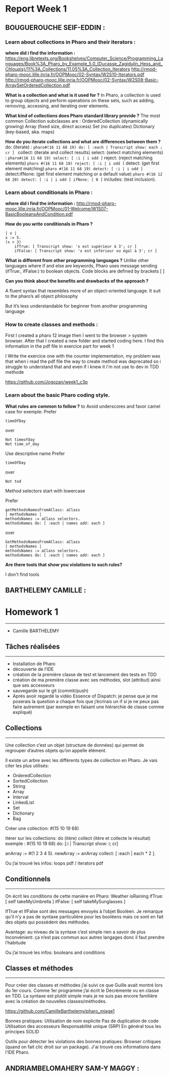 # Report Week 1

## BOUGUEROUCHE SEIF-EDDIN :

### Learn about collections in Pharo and their iterators :
**where did i find the information :** 
https://eng.libretexts.org/Bookshelves/Computer_Science/Programming_Languages/Book%3A_Pharo_by_Example_5.0_(Ducasse_Zagidulin_Hess_and_Chloupis)/11%3A_Collections/11.05%3A_Collection_Iterators
http://rmod-pharo-mooc.lille.inria.fr/OOPMooc/02-Syntax/W2S10-Iterators.pdf
http://rmod-pharo-mooc.lille.inria.fr/OOPMooc/02-Syntax/W2S08-Basic-ArraySetOrderedCollection.pdf

**What is a collection and what is it used for ?**
In Pharo, a collection is used to group objects and perform operations on these sets, such as adding, removing, accessing, and iterating over elements.

**What kind of collections does Pharo standard library provide ?**
The most common Collection subclasses are : 
OrderedCollection (dynamically growing)
Array (fixed size, direct access)
Set (no duplicates)
Dictionary (key-based, aka. maps)

**How do you iterate collections and what are differences between them ?** 
do: (iterate) : ```pharo#(16 11 68 19) do: [ :each | Transcript show: each ; cr ] ```
collect: (iterate and collect results)
select: (select matching elements) : ```pharo#(16 11 68 19) select: [ :i | i odd ]```
reject: (reject matching elements) ```pharo #(16 11 68 19) reject: [ :i | i odd ]```
detect: (get first element matching) ```pharo #(16 11 68 19) detect: [ :i | i odd ]```
detect:ifNone: (get first element matching or a default value) ```pharo #(16 12 68 20) detect: [ :i | i odd ] ifNone: [ 0 ]```
includes: (test inclusion). 
### Learn about conditionals in Pharo :
**where did i find the information :** 
http://rmod-pharo-mooc.lille.inria.fr/OOPMooc/01-Welcome/W1S07-BasicBooleansAndCondition.pdf

**How do you write conditionals in Pharo ?**

```pharo
| x |
x := 5.
(x > 3)
	ifTrue: [ Transcript show: 'x est supérieur à 3'; cr ]
	ifFalse: [ Transcript show: 'x est inférieur ou égal à 3'; cr ]
```

**What is different from other programming languages ?**
Unlike other languages where if and else are keywords, Pharo uses message sending (ifTrue:, ifFalse:) to boolean objects.
Code blocks are defined by brackets [ ]

**Can you think about the benefits and drawbacks of the approach ?** 

A fluent syntax that resembles more of an object-oriented language.
It suit to the pharo’s all object philosophy

But it’s less understandable for beginner from another programming language 

### How to create classes and methods : 

First I created a pharo 12 image then I went to the browser > system browser. After that I  created a new folder and started coding here.
I find this information in the pdf file in exercice part for week 1

I Write the exercice one with the counter implementation, my problem was that when i read the pdf file the way to create method was deprecated so i struggle to understand that and even if i knew it i'm not use to dev in TDD methode

https://github.com/Jogozan/week1_c3p


### Learn about the basic Pharo coding style.

**What rules are common to follow ?** 
to Avoid underscores and favor camel case for exemple: 
Prefer

```pharo
timeOfDay
```
over
```pharo
Not timeofday
Not time_of_day
```
Use descriptive name
Prefer
```pharo
timeOfDay
```
over
```pharo
Not tod
```
Method selectors start with lowercase

Prefer
```pharo
getMethodsNamesFromAClass: aClass
| methodsNames |
methodsNames := aClass selectors.
methodsNames do: [ :each | names add: each ]
```
over
```pharo
GetMethodsNamesFromAClass: aClass
| methodsNames |
methodsNames := aClass selectors.
methodsNames do: [ :each | names add: each ]
```
**Are there tools that show you violations to such rules?** 

I don't find tools


## BARTHELEMY CAMILLE :

# Homework 1
---
- Camille BARTHELEMY

## Tâches réalisées
---
- Installation de Pharo
- découverte de l’IDE
- création de la première classe de test et lancement des tests en TDD
- création de ma première classe avec ses méthodes, slot (attribut) ainsi que ses accesseurs
- sauvegarde sur le git (commit/push)
- Après avoir regardé la vidéo Essence of Dispatch: je pense que je me poserais la question a chaque fois que j’écrirais un if si je ne peux pas faire autrement (par exemple en faisant une hiérarchie de classe comme expliqué)

## Collections
---
Une collection c’est un objet (structure de données) qui permet de regrouper d’autres objets qu’on appelle élément.

Il existe un arbre avec les différents types de collection en Pharo. Je vais citer les plus utilisés:
- OrderedCollection
- SortedCollection
- String
- Array
- Interval
- LinkedList
- Set
- Dictionary
- Bag

Créer une collection:
#(15 10 19 68)

Itérer sur les collections:
do (itère)
collect (itère et collecte le résultat)
exemple : 
#(15 10 19 68) do:
[:i | Transcript show: i; cr]

anArray := #(1 2 3 4 5).
newArray := anArray collect: [ :each | each * 2 ].

Ou j’ai trouvé les infos:
loops pdf / iterators pdf


## Conditionnels
---
On écrit les conditions de cette manière en Pharo:
Weather isRaining 
ifTrue: [ self takeMyUmbrella ] 
ifFalse: [ self takeMySunglasses ] 

IfTrue et IfFalse sont des messages envoyés à l’objet Booléen. Je remarque qu’il n’y a pas de syntaxe particulière pour les booléens mais ce sont en fait des objets qui possèdent des méthodes.

Avantage: au niveau de la syntaxe c’est simple rien a savoir de plus
Inconvénient: ça n’est pas commun aux autres langages donc il faut prendre l’habitude

Ou j’ai trouvé les infos:
booleans and conditions

## Classes et méthodes
---
Pour créer des classes et méthodes j’ai suivi ce que Guille avait montré lors du 1er cours. Comme 1er programme j’ai écrit le Décrémente vu en classe en TDD. La syntaxe est plutôt simple mais je ne suis pas encore familière avec la création de nouvelles classes/méthodes.

https://github.com/CamilleBarthelemy/pharo_miage1 

Bonnes pratiques:
Utilisation de nom explicite
Pas de duplication de code
Utilisation des accesseurs
Responsabilité unique (SRP)
En général tous les principes SOLID

Outils pour détecter les violations des bonnes pratiques:
Browser critiques (quand on fait clic droit sur un package). J'ai trouvé ces informations dans l'IDE Pharo.

## ANDRIAMBELOMAHERY SAM-Y MAGGY :
